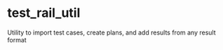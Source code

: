 # test_rail_util
Utility to import test cases, create plans, and add results from any result format 
